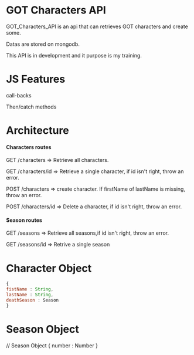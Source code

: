 # GOT Characters API

GOT_Characters_API is an api that can retrieves GOT characters and create some.

Datas are stored on mongodb.

This API is in development and it purpose is my training.

# JS Features
call-backs

Then/catch methods

# Architecture
#### Characters routes
GET /characters   => Retrieve all characters.

GET /characters/id => Retrieve a single character, if id isn't right, throw an error.

POST /characters => create character. If firstName of lastName is missing, throw an error.

POST /characters/id => Delete a character, if id isn't right, throw an error.

#### Season routes
 GET /seasons => Retrieve all seasons,if id isn't right, throw an error.

 GET /seasons/id => Retrive a single season

# Character Object

```javascript
{
fistName : String,
lastName : String,
deathSeason : Season
}
```
# Season Object
// Season Object
{
  number : Number
}
```
